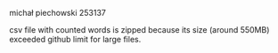 michał piechowski 253137

csv file with counted words is zipped because its size (around 550MB) exceeded github limit for large files.
